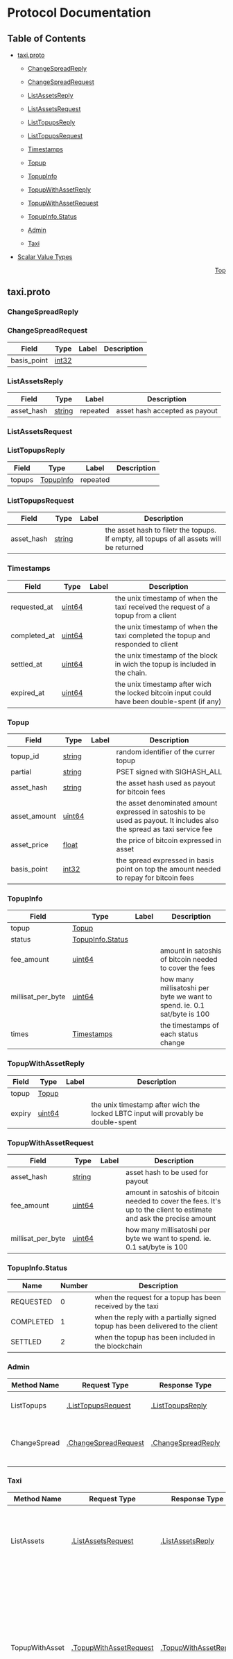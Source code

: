 # Protocol Documentation
<a name="top"></a>

## Table of Contents

- [taxi.proto](#taxi.proto)
    - [ChangeSpreadReply](#.ChangeSpreadReply)
    - [ChangeSpreadRequest](#.ChangeSpreadRequest)
    - [ListAssetsReply](#.ListAssetsReply)
    - [ListAssetsRequest](#.ListAssetsRequest)
    - [ListTopupsReply](#.ListTopupsReply)
    - [ListTopupsRequest](#.ListTopupsRequest)
    - [Timestamps](#.Timestamps)
    - [Topup](#.Topup)
    - [TopupInfo](#.TopupInfo)
    - [TopupWithAssetReply](#.TopupWithAssetReply)
    - [TopupWithAssetRequest](#.TopupWithAssetRequest)
  
    - [TopupInfo.Status](#.TopupInfo.Status)
  
    - [Admin](#.Admin)
    - [Taxi](#.Taxi)
  
- [Scalar Value Types](#scalar-value-types)



<a name="taxi.proto"></a>
<p align="right"><a href="#top">Top</a></p>

## taxi.proto



<a name=".ChangeSpreadReply"></a>

### ChangeSpreadReply







<a name=".ChangeSpreadRequest"></a>

### ChangeSpreadRequest



| Field | Type | Label | Description |
| ----- | ---- | ----- | ----------- |
| basis_point | [int32](#int32) |  |  |






<a name=".ListAssetsReply"></a>

### ListAssetsReply



| Field | Type | Label | Description |
| ----- | ---- | ----- | ----------- |
| asset_hash | [string](#string) | repeated | asset hash accepted as payout |






<a name=".ListAssetsRequest"></a>

### ListAssetsRequest







<a name=".ListTopupsReply"></a>

### ListTopupsReply



| Field | Type | Label | Description |
| ----- | ---- | ----- | ----------- |
| topups | [TopupInfo](#TopupInfo) | repeated |  |






<a name=".ListTopupsRequest"></a>

### ListTopupsRequest



| Field | Type | Label | Description |
| ----- | ---- | ----- | ----------- |
| asset_hash | [string](#string) |  | the asset hash to filetr the topups. If empty, all topups of all assets will be returned |






<a name=".Timestamps"></a>

### Timestamps



| Field | Type | Label | Description |
| ----- | ---- | ----- | ----------- |
| requested_at | [uint64](#uint64) |  | the unix timestamp of when the taxi received the request of a topup from a client |
| completed_at | [uint64](#uint64) |  | the unix timestamp of when the taxi completed the topup and responded to client |
| settled_at | [uint64](#uint64) |  | the unix timestamp of the block in wich the topup is included in the chain. |
| expired_at | [uint64](#uint64) |  | the unix timestamp after wich the locked bitcoin input could have been double-spent (if any) |






<a name=".Topup"></a>

### Topup



| Field | Type | Label | Description |
| ----- | ---- | ----- | ----------- |
| topup_id | [string](#string) |  | random identifier of the currer topup |
| partial | [string](#string) |  | PSET signed with SIGHASH_ALL | ANYONECANPAY |
| asset_hash | [string](#string) |  | the asset hash used as payout for bitcoin fees |
| asset_amount | [uint64](#uint64) |  | the asset denominated amount expressed in satoshis to be used as payout. It includes also the spread as taxi service fee |
| asset_price | [float](#float) |  | the price of bitcoin expressed in asset |
| basis_point | [int32](#int32) |  | the spread expressed in basis point on top the amount needed to repay for bitcoin fees |






<a name=".TopupInfo"></a>

### TopupInfo



| Field | Type | Label | Description |
| ----- | ---- | ----- | ----------- |
| topup | [Topup](#Topup) |  |  |
| status | [TopupInfo.Status](#TopupInfo.Status) |  |  |
| fee_amount | [uint64](#uint64) |  | amount in satoshis of bitcoin needed to cover the fees |
| millisat_per_byte | [uint64](#uint64) |  | how many millisatoshi per byte we want to spend. ie. 0.1 sat/byte is 100 |
| times | [Timestamps](#Timestamps) |  | the timestamps of each status change |






<a name=".TopupWithAssetReply"></a>

### TopupWithAssetReply



| Field | Type | Label | Description |
| ----- | ---- | ----- | ----------- |
| topup | [Topup](#Topup) |  |  |
| expiry | [uint64](#uint64) |  | the unix timestamp after wich the locked LBTC input will provably be double-spent |






<a name=".TopupWithAssetRequest"></a>

### TopupWithAssetRequest



| Field | Type | Label | Description |
| ----- | ---- | ----- | ----------- |
| asset_hash | [string](#string) |  | asset hash to be used for payout |
| fee_amount | [uint64](#uint64) |  | amount in satoshis of bitcoin needed to cover the fees. It&#39;s up to the client to estimate and ask the precise amount |
| millisat_per_byte | [uint64](#uint64) |  | how many millisatoshi per byte we want to spend. ie. 0.1 sat/byte is 100 |





 


<a name=".TopupInfo.Status"></a>

### TopupInfo.Status


| Name | Number | Description |
| ---- | ------ | ----------- |
| REQUESTED | 0 | when the request for a topup has been received by the taxi |
| COMPLETED | 1 | when the reply with a partially signed topup has been delivered to the client |
| SETTLED | 2 | when the topup has been included in the blockchain |


 

 


<a name=".Admin"></a>

### Admin


| Method Name | Request Type | Response Type | Description |
| ----------- | ------------ | ------------- | ------------|
| ListTopups | [.ListTopupsRequest](#ListTopupsRequest) | [.ListTopupsReply](#ListTopupsReply) | ListTopups returns all the internal topups |
| ChangeSpread | [.ChangeSpreadRequest](#ChangeSpreadRequest) | [.ChangeSpreadReply](#ChangeSpreadReply) | ChangeSpread updates the percentage taken as service fee |


<a name=".Taxi"></a>

### Taxi


| Method Name | Request Type | Response Type | Description |
| ----------- | ------------ | ------------- | ------------|
| ListAssets | [.ListAssetsRequest](#ListAssetsRequest) | [.ListAssetsReply](#ListAssetsReply) | ListAssets rpc returns a subset of supported elements assets that could be accepted as payment for topups |
| TopupWithAsset | [.TopupWithAssetRequest](#TopupWithAssetRequest) | [.TopupWithAssetReply](#TopupWithAssetReply) | TopupWithAsset rpc returns the a partial signed elements transaction with a LBTC input (eventual change) and a asset denominated output as payout fot the taxi. The transaction is signed with SIGHASH_ALL | ANYONECANPAY |

 



## Scalar Value Types

| .proto Type | Notes | C++ | Java | Python | Go | C# | PHP | Ruby |
| ----------- | ----- | --- | ---- | ------ | -- | -- | --- | ---- |
| <a name="double" /> double |  | double | double | float | float64 | double | float | Float |
| <a name="float" /> float |  | float | float | float | float32 | float | float | Float |
| <a name="int32" /> int32 | Uses variable-length encoding. Inefficient for encoding negative numbers – if your field is likely to have negative values, use sint32 instead. | int32 | int | int | int32 | int | integer | Bignum or Fixnum (as required) |
| <a name="int64" /> int64 | Uses variable-length encoding. Inefficient for encoding negative numbers – if your field is likely to have negative values, use sint64 instead. | int64 | long | int/long | int64 | long | integer/string | Bignum |
| <a name="uint32" /> uint32 | Uses variable-length encoding. | uint32 | int | int/long | uint32 | uint | integer | Bignum or Fixnum (as required) |
| <a name="uint64" /> uint64 | Uses variable-length encoding. | uint64 | long | int/long | uint64 | ulong | integer/string | Bignum or Fixnum (as required) |
| <a name="sint32" /> sint32 | Uses variable-length encoding. Signed int value. These more efficiently encode negative numbers than regular int32s. | int32 | int | int | int32 | int | integer | Bignum or Fixnum (as required) |
| <a name="sint64" /> sint64 | Uses variable-length encoding. Signed int value. These more efficiently encode negative numbers than regular int64s. | int64 | long | int/long | int64 | long | integer/string | Bignum |
| <a name="fixed32" /> fixed32 | Always four bytes. More efficient than uint32 if values are often greater than 2^28. | uint32 | int | int | uint32 | uint | integer | Bignum or Fixnum (as required) |
| <a name="fixed64" /> fixed64 | Always eight bytes. More efficient than uint64 if values are often greater than 2^56. | uint64 | long | int/long | uint64 | ulong | integer/string | Bignum |
| <a name="sfixed32" /> sfixed32 | Always four bytes. | int32 | int | int | int32 | int | integer | Bignum or Fixnum (as required) |
| <a name="sfixed64" /> sfixed64 | Always eight bytes. | int64 | long | int/long | int64 | long | integer/string | Bignum |
| <a name="bool" /> bool |  | bool | boolean | boolean | bool | bool | boolean | TrueClass/FalseClass |
| <a name="string" /> string | A string must always contain UTF-8 encoded or 7-bit ASCII text. | string | String | str/unicode | string | string | string | String (UTF-8) |
| <a name="bytes" /> bytes | May contain any arbitrary sequence of bytes. | string | ByteString | str | []byte | ByteString | string | String (ASCII-8BIT) |

